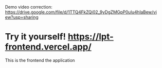 Demo video correction: https://drive.google.com/file/d/1TTQ4FkZQi02_9yDgZMGpP0ulu4hIaBew/view?usp=sharing

# Try it yourself! https://lpt-frontend.vercel.app/

This is the frontend the application
